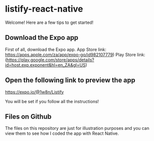 # listify-react-native
Welcome!
Here are a few tips to get started!

## Download the Expo app
First of all, download the Expo app.
App Store link: https://apps.apple.com/za/app/expo-go/id982107779)
Play Store link: (https://play.google.com/store/apps/details?id=host.exp.exponent&hl=en_ZA&gl=US)

## Open the following link to preview the app
https://expo.io/@1w8n/Listify

You will be set if you follow all the instructions!

## Files on Github
The files on this repository are just for illustration purposes and you can view them to see how I coded the app with React Native.
